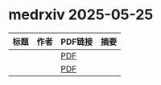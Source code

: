 # medrxiv 2025-05-25

| 标题 | 作者 | PDF链接 |  摘要 |
|------|------|--------|------|
|  |  | [PDF](https://doi.org/10.1101/2025.05.23.25328212) |  |
|  |  | [PDF](https://doi.org/10.1101/2023.04.06.23288268) |  |
